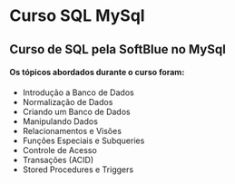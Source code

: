 # Curso SQL MySql
## Curso de SQL pela SoftBlue no MySql
#### Os tópicos abordados durante o curso foram:
- Introdução a Banco de Dados
- Normalização de Dados
- Criando um Banco de Dados
- Manipulando Dados
- Relacionamentos e Visões
- Funções Especiais e Subqueries
- Controle de Acesso
- Transações (ACID)
- Stored Procedures e Triggers
